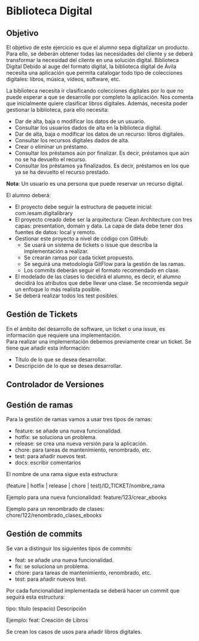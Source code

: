 # Biblioteca Digital

## Objetivo
El objetivo de este ejercicio es que el alumno sepa digitalizar un producto. Para ello, se deberán obtener todas las necesidades del cliente y se deberá transformar la necesidad del cliente en una solución digital.
Biblioteca Digital Debido al auge del formato digital, la biblioteca digital de Ávila necesita una aplicación que permita catalogar todo tipo de colecciones digitales: libros, música, vídeos, software, etc.  

La biblioteca necesita ir clasificando colecciones digitales por lo que no puede esperar a que se desarrolle por completo la aplicación. Nos comenta que inicialmente quiere clasificar libros digitales. Además, necesita poder gestionar la biblioteca, para ello necesita:
- Dar de alta, baja o modificar los datos de un usuario.
- Consultar los usuarios dados de alta en la biblioteca digital.
- Dar de alta, baja o modificar los datos de un recurso: libros digitales.
- Consultar los recursos digitales dados de alta.
- Crear o eliminar un préstamo.
- Consultar los préstamos aún por finalizar. Es decir, préstamos que aún no se ha devuelto el recurso.
- Consultar los préstamos ya finalizados. Es decir, préstamos en los que ya se ha devuelto el recurso prestado.

**Nota**:
Un usuario es una persona que puede reservar un recurso digital.  

El alumno deberá:
- El proyecto debe seguir la estructura de paquete inicial: com.iesam.digitalibrary
- El proyecto creado debe ser la arquitectura: Clean Architecture con tres capas: presentation, domain y data. La capa de data debe tener dos fuentes de datos: local y remoto.
- Gestionar este proyecto a nivel de código con GitHub:  
  - Se usará un sistema de tickets o issue que describa la implementación a realizar. 
  - Se crearán ramas por cada ticket propuesto. 
  - Se seguirá una metodología GitFlow para la gestión de las ramas. 
  - Los commits deberán seguir el formato recomendado en clase.
- El modelado de las clases lo decidirá el alumno, es decir, el alumno decidirá los atributos que debe llevar una clase. Se recomienda seguir un enfoque lo más realista posible.
- Se deberá realizar todos los test posibles.

## Gestión de Tickets
En el ámbito del desarrollo de software, un ticket o una issue, es información que requiere una implementación.  
Para realizar una implementación debemos previamente crear un ticket. Se tiene que añadir esta información:
- Título de lo que se desea desarrollar.
- Descripción de lo que se desea desarrollar.

## Controlador de Versiones

## Gestión de ramas
Para la gestión de ramas vamos a usar tres tipos de ramas:
- feature: se añade una nueva funcionalidad.
- hotfix: se soluciona un problema.
- release: se crea una nueva versión para la aplicación.
- chore: para tareas de mantenimiento, renombrado, etc.
- test: para añadir nuevos test.
- docs: escribir comentarios

El nombre de una rama sigue esta estructura:

(feature | hotfix | release | chore | test)/ID_TICKET/nombre_rama

Ejemplo para una nueva funcionalidad:
feature/123/crear_ebooks

Ejemplo para un renombrado de clases:
chore/122/renombrado_clases_ebooks

## Gestión de commits
Se van a distinguir los siguientes tipos de commits:
- feat: se añade una nueva funcionalidad.
- fix: se soluciona un problema.
- chore: para tareas de mantenimiento, renombrado, etc.
- test: para añadir nuevos test.

Por cada funcionalidad implementada se deberá hacer un commit que seguirá esta estructura:  
 
tipo: título
(espacio)
Descripción  

Ejemplo:
 feat: Creación de Libros
 
 Se crean los casos de usos para añadir libros digitales.
